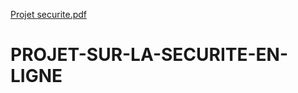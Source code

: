 [Projet securite.pdf](https://github.com/ELINERazafy/PROJET-SUR-LA-SECURITE-EN-LIGNE/files/11223155/Projet.securite.pdf)
# PROJET-SUR-LA-SECURITE-EN-LIGNE
